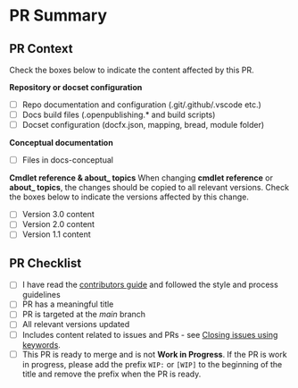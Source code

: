 # PR Summary
<!--
    Summarize your changes and list related issues here. For example:

    This change fixes problem X in the documentation for Issue #Y.
    - Fixes #1234
    - Fixes #1235
-->

## PR Context

Check the boxes below to indicate the content affected by this PR.

<!-- To mark a checkbox, use [x]. -->

**Repository or docset configuration**
- [ ] Repo documentation and configuration (.git/.github/.vscode etc.)
- [ ] Docs build files (.openpublishing.* and build scripts)
- [ ] Docset configuration (docfx.json, mapping, bread, module folder)

**Conceptual documentation**
- [ ] Files in docs-conceptual

**Cmdlet reference & about_ topics**
When changing **cmdlet reference** or **about_ topics**, the changes should be copied to all
relevant versions. Check the boxes below to indicate the versions affected by this change.

- [ ] Version 3.0 content
- [ ] Version 2.0 content
- [ ] Version 1.1 content

## PR Checklist

- [ ] I have read the [contributors guide][contrib] and followed the style and process guidelines
- [ ] PR has a meaningful title
- [ ] PR is targeted at the _main_ branch
- [ ] All relevant versions updated
- [ ] Includes content related to issues and PRs - see [Closing issues using keywords][key].
- [ ] This PR is ready to merge and is not **Work in Progress**. If the PR is work in progress,
  please add the prefix `WIP:` or `[WIP]` to the beginning of the title and remove the prefix when
  the PR is ready.

[contrib]: https://docs.microsoft.com/powershell/scripting/community/contributing/overview
[key]: https://help.github.com/en/articles/closing-issues-using-keywords
